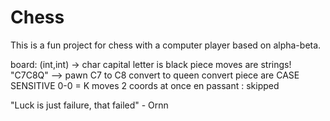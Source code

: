 # Chess
This is a fun project for chess with a computer player based on alpha-beta.

board: (int,int) -> char  capital letter is black piece
moves are strings!
"C7C8Q" --> pawn C7 to C8 convert to queen convert piece are CASE SENSITIVE
0-0 = K moves 2 coords at once
en passant : skipped



"Luck is just failure, that failed" - Ornn
